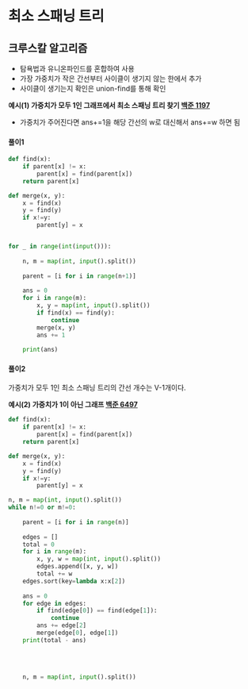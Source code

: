# 최소 스패닝 트리
## 크루스칼 알고리즘
- 탐욕법과 유니온파인드를 혼합하여 사용
- 가장 가중치가 작은 간선부터 사이클이 생기지 않는 한에서 추가
- 사이클이 생기는지 확인은 union-find를 통해 확인

**예시(1) 가중치가 모두 1인 그래프에서 최소 스패닝 트리 찾기 [백준 1197](https://www.acmicpc.net/problem/1197)**
- 가중치가 주어진다면 ans+=1을 해당 간선의 w로 대신해서 ans+=w 하면 됨
#### 풀이1
```python
def find(x):
    if parent[x] != x:
        parent[x] = find(parent[x])
    return parent[x]

def merge(x, y):
    x = find(x)
    y = find(y)
    if x!=y:
        parent[y] = x


for _ in range(int(input())):
    
    n, m = map(int, input().split())
    
    parent = [i for i in range(n+1)]
    
    ans = 0
    for i in range(m):
        x, y = map(int, input().split())
        if find(x) == find(y):
            continue
        merge(x, y)
        ans += 1
    
    print(ans)
```
#### 풀이2
가중치가 모두 1인 최소 스패닝 트리의 간선 개수는 V-1개이다.

**예시(2) 가중치가 1이 아닌 그래프 [백준 6497](https://www.acmicpc.net/problem/6497)**
```python
def find(x):
    if parent[x] != x:
        parent[x] = find(parent[x])
    return parent[x]

def merge(x, y):
    x = find(x)
    y = find(y)
    if x!=y:
        parent[y] = x

n, m = map(int, input().split())
while n!=0 or m!=0:
    
    parent = [i for i in range(n)]
    
    edges = []
    total = 0
    for i in range(m):
        x, y, w = map(int, input().split())
        edges.append([x, y, w])
        total += w
    edges.sort(key=lambda x:x[2])
    
    ans = 0
    for edge in edges:
        if find(edge[0]) == find(edge[1]):
            continue
        ans += edge[2]
        merge(edge[0], edge[1])
    print(total - ans)
    
    
    
    
    n, m = map(int, input().split())
```
